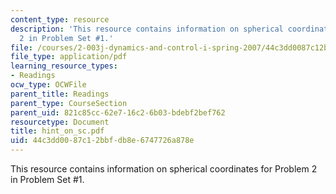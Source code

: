 ```yaml
---
content_type: resource
description: 'This resource contains information on spherical coordinates for Problem
  2 in Problem Set #1.'
file: /courses/2-003j-dynamics-and-control-i-spring-2007/44c3dd0087c12bbfdb8e6747726a878e_hint_on_sc.pdf
file_type: application/pdf
learning_resource_types:
- Readings
ocw_type: OCWFile
parent_title: Readings
parent_type: CourseSection
parent_uid: 821c85cc-62e7-16c2-6b03-bdebf2bef762
resourcetype: Document
title: hint_on_sc.pdf
uid: 44c3dd00-87c1-2bbf-db8e-6747726a878e
---
```

This resource contains information on spherical coordinates for Problem 2 in Problem Set #1.

